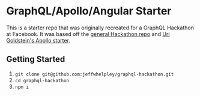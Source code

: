 # GraphQL/Apollo/Angular Starter

This is a starter repo that was originally recreated for a GraphQL Hackathon at Facebook. 
It was based off the [general Hackathon repo](https://github.com/robzhu/graphql-hackathon) and
[Uri Goldstein's Apollo starter](https://github.com/apollographql/apollo-angular).

## Getting Started

1. `git clone git@github.com:jeffwhelpley/graphql-hackathon.git`
2. `cd graphql-hackathon`
3. `npm i`